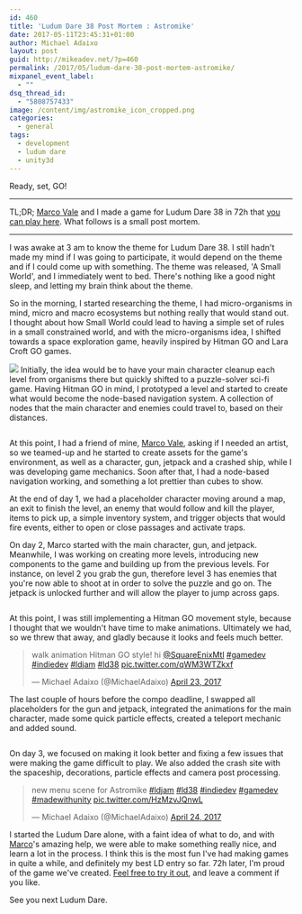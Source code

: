 ```yaml
---
id: 460
title: 'Ludum Dare 38 Post Mortem : Astromike'
date: 2017-05-11T23:45:31+01:00
author: Michael Adaixo
layout: post
guid: http://mikeadev.net/?p=460
permalink: /2017/05/ludum-dare-38-post-mortem-astromike/
mixpanel_event_label:
  - ""
dsq_thread_id:
  - "5808757433"
image: /content/img/astromike_icon_cropped.png
categories:
  - general
tags:
  - development
  - ludum dare
  - unity3d
---
```

Ready, set, GO!

* * *

TL;DR; <a href="https://twitter.com/MarcoValeKaz" target="_blank" rel="noopener noreferrer">Marco Vale</a> and I made a game for Ludum Dare 38 in 72h that <a href="https://mikea15.itch.io/astromike" target="_blank" rel="noopener noreferrer">you can play here</a>. What follows is a small post mortem.

* * *

I was awake at 3 am to know the theme for Ludum Dare 38. I still hadn't made my mind if I was going to participate, it would depend on the theme and if I could come up with something. The theme was released, 'A Small World', and I immediately went to bed. There's nothing like a good night sleep, and letting my brain think about the theme.

So in the morning, I started researching the theme, I had micro-organisms in mind, micro and macro ecosystems but nothing really that would stand out. I thought about how Small World could lead to having a simple set of rules in a small constrained world, and with the micro-organisms idea, I shifted towards a space exploration game, heavily inspired by Hitman GO and Lara Croft GO games.

<img src="http://mikeadev.net/content/img/Pasted-image-at-2017_04_22-01_33-PM.png" /> Initially, the idea would be to have your main character cleanup each level from organisms there but quickly shifted to a puzzle-solver sci-fi game. Having Hitman GO in mind, I prototyped a level and started to create what would become the node-based navigation system. A collection of nodes that the main character and enemies could travel to, based on their distances.

<img src="http://mikeadev.net/content/img/intro_level.png" alt="" /> 

At this point, I had a friend of mine, <a href="https://twitter.com/MarcoValeKaz" target="_blank" rel="noopener noreferrer">Marco Vale</a>, asking if I needed an artist, so we teamed-up and he started to create assets for the game's environment, as well as a character, gun, jetpack and a crashed ship, while I was developing game mechanics. Soon after that, I had a node-based navigation working, and something a lot prettier than cubes to show.

At the end of day 1, we had a placeholder character moving around a map, an exit to finish the level, an enemy that would follow and kill the player, items to pick up, a simple inventory system, and trigger objects that would fire events, either to open or close passages and activate traps.

On day 2, Marco started with the main character, gun, and jetpack. Meanwhile, I was working on creating more levels, introducing new components to the game and building up from the previous levels. For instance, on level 2 you grab the gun, therefore level 3 has enemies that you're now able to shoot at in order to solve the puzzle and go on. The jetpack is unlocked further and will allow the player to jump across gaps.

[<img src="http://mikeadev.net/content/img/jump_.png" alt="" />](http://mikeadev.net/content/img/jump_.png)

At this point, I was still implementing a Hitman GO movement style, because I thought that we wouldn't have time to make animations. Ultimately we had, so we threw that away, and gladly because it looks and feels much better.

<blockquote class="twitter-tweet" data-width="525" data-dnt="true">
  <p lang="en" dir="ltr">
    walk animation Hitman GO style! hi <a href="https://twitter.com/SquareEnixMtl?ref_src=twsrc%5Etfw">@SquareEnixMtl</a> <a href="https://twitter.com/hashtag/gamedev?src=hash&ref_src=twsrc%5Etfw">#gamedev</a> <a href="https://twitter.com/hashtag/indiedev?src=hash&ref_src=twsrc%5Etfw">#indiedev</a> <a href="https://twitter.com/hashtag/ldjam?src=hash&ref_src=twsrc%5Etfw">#ldjam</a> <a href="https://twitter.com/hashtag/ld38?src=hash&ref_src=twsrc%5Etfw">#ld38</a> <a href="https://t.co/qWM3WTZkxf">pic.twitter.com/qWM3WTZkxf</a>
  </p>
  
  <p>
    &mdash; Michael Adaixo (@MichaelAdaixo) <a href="https://twitter.com/MichaelAdaixo/status/856193366006038530?ref_src=twsrc%5Etfw">April 23, 2017</a>
  </p>
</blockquote>



The last couple of hours before the compo deadline, I swapped all placeholders for the gun and jetpack, integrated the animations for the main character, made some quick particle effects, created a teleport mechanic and added sound.

<img class="aligncenter size-medium wp-image-473" src="http://mikeadev.net/content/img/screen_3.png" alt="" /> 

On day 3, we focused on making it look better and fixing a few issues that were making the game difficult to play. We also added the crash site with the spaceship, decorations, particle effects and camera post processing.

<blockquote class="twitter-tweet" data-width="525" data-dnt="true">
  <p lang="en" dir="ltr">
    new menu scene for Astromike <a href="https://twitter.com/hashtag/ldjam?src=hash&ref_src=twsrc%5Etfw">#ldjam</a> <a href="https://twitter.com/hashtag/ld38?src=hash&ref_src=twsrc%5Etfw">#ld38</a> <a href="https://twitter.com/hashtag/indiedev?src=hash&ref_src=twsrc%5Etfw">#indiedev</a> <a href="https://twitter.com/hashtag/gamedev?src=hash&ref_src=twsrc%5Etfw">#gamedev</a> <a href="https://twitter.com/hashtag/madewithunity?src=hash&ref_src=twsrc%5Etfw">#madewithunity</a> <a href="https://t.co/HzMzvJQnwL">pic.twitter.com/HzMzvJQnwL</a>
  </p>
  
  <p>
    &mdash; Michael Adaixo (@MichaelAdaixo) <a href="https://twitter.com/MichaelAdaixo/status/856553416260280321?ref_src=twsrc%5Etfw">April 24, 2017</a>
  </p>
</blockquote>



I started the Ludum Dare alone, with a faint idea of what to do, and with <a href="https://twitter.com/MarcoValeKaz" target="_blank" rel="noopener noreferrer">Marco</a>'s amazing help, we were able to make something really nice, and learn a lot in the process. I think this is the most fun I've had making games in quite a while, and definitely my best LD entry so far. 72h later, I'm proud of the game we've created. <a href="https://mikea15.itch.io/astromike" target="_blank" rel="noopener noreferrer">Feel free to try it out</a>, and leave a comment if you like.

See you next Ludum Dare.
